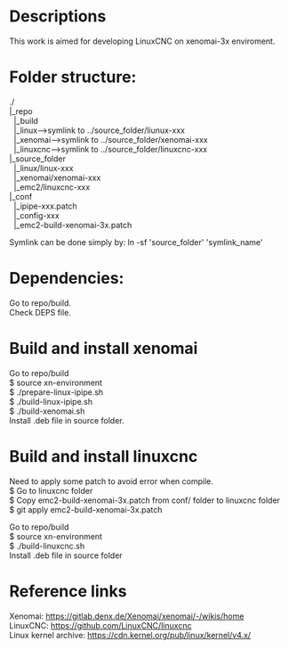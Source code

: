 # Descriptions
This work is aimed for developing LinuxCNC on xenomai-3x enviroment.  

# Folder structure:
./  
 |_repo  
 &nbsp;&nbsp;|_build  
 &nbsp;&nbsp;|_linux-->symlink to ../source_folder/liunux-xxx  
 &nbsp;&nbsp;|_xenomai-->symlink to ../source_folder/xenomai-xxx  
 &nbsp;&nbsp;|_linuxcnc-->symlink to ../source_folder/linuxcnc-xxx  
 |_source_folder  
 &nbsp;&nbsp;|_linux/linux-xxx  
 &nbsp;&nbsp;|_xenomai/xenomai-xxx  
 &nbsp;&nbsp;|_emc2/linuxcnc-xxx  
 |_conf  
 &nbsp;&nbsp;|_ipipe-xxx.patch  
 &nbsp;&nbsp;|_config-xxx  
 &nbsp;&nbsp;|_emc2-build-xenomai-3x.patch  

Symlink can be done simply by: ln -sf 'source_folder' 'symlink_name'  
	
# Dependencies:
 Go to repo/build.  
 Check DEPS file.  
 
# Build and install xenomai
Go to repo/build  
 $ source xn-environment  
 $ ./prepare-linux-ipipe.sh  
 $ ./build-linux-ipipe.sh  
 $ ./build-xenomai.sh  
Install .deb file in source folder.  
 
# Build and install linuxcnc
Need to apply some patch to avoid error when compile.  
 $ Go to linuxcnc folder  
 $ Copy emc2-build-xenomai-3x.patch from conf/ folder to linuxcnc folder   
 $ git apply emc2-build-xenomai-3x.patch  

Go to repo/build  
 $ source xn-environment  
 $ ./build-linuxcnc.sh  
Install .deb file in source folder 

# Reference links
Xenomai: https://gitlab.denx.de/Xenomai/xenomai/-/wikis/home  
LinuxCNC: https://github.com/LinuxCNC/linuxcnc  
Linux kernel archive: https://cdn.kernel.org/pub/linux/kernel/v4.x/  
